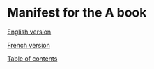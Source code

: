 # Manifest for the A book


[English version](/manifest-en.md)

[French version](/manifest-fr.md)

[Table of contents](/toc.md)
